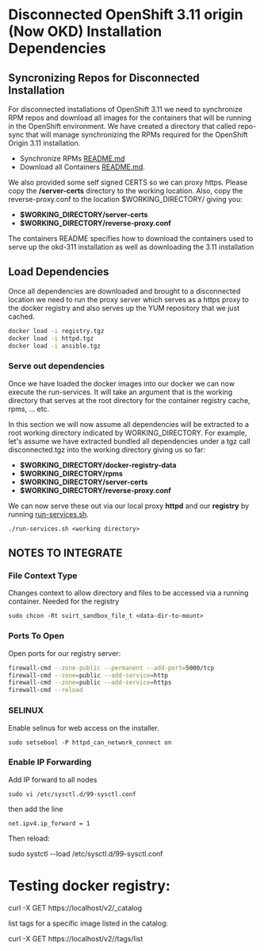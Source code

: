 # Disconnected OpenShift 3.11 origin (Now OKD) Installation Dependencies

## Syncronizing Repos for Disconnected Installation

For disconnected installations of OpenShift 3.11 we need to synchronize RPM repos and download all images for the containers that will be running in the OpenShift environment.  We have created a directory that called repo-sync that will manage synchronizing the RPMs required for the OpenShift Origin 3.11 installation.

* Synchronize RPMs [README.md](../../repo-sync/README.md)
* Download all Containers [README.md](./containers/README.md).

We also provided some self signed CERTS so we can proxy https.  Please copy the **/server-certs** directory to the working location.  Also, copy the reverse-proxy.conf to the location $WORKING_DIRECTORY/ giving you:

* **$WORKING_DIRECTORY/server-certs**
* **$WORKING_DIRECTORY/reverse-proxy.conf**

The containers README specifies how to download the containers used to serve up the okd-311 installation as well as downloading the 3.11 installation

## Load Dependencies

Once all dependencies are downloaded and brought to a disconnected location we need to run the proxy server which serves as a https proxy to the docker registry and also serves up the YUM repository that we just cached.

```bash
docker load -i registry.tgz
docker load -i httpd.tgz
docker load -i ansible.tgz
```

### Serve out dependencies

Once we have loaded the docker images into our docker we can now execute the run-services.  It will take an argument that is the working directory that serves at the root directory for the container registry cache, rpms, ... etc.

In this section we will now assume all dependencies will be extracted to a root working directory indicated by WORKING_DIRECTORY.  For example, let's assume we have extracted bundled all dependencies under a tgz call disconnected.tgz into the working directory giving us so far:

* **$WORKING_DIRECTORY/docker-registry-data**
* **$WORKING_DIRECTORY/rpms**
* **$WORKING_DIRECTORY/server-certs**
* **$WORKING_DIRECTORY/reverse-proxy.conf**

We can now serve these out via our local proxy **httpd** and our **registry** by running [run-services.sh](./run-services.sh).

`./run-services.sh <working directory>`


## NOTES TO INTEGRATE

### File Context Type

Changes context to allow directory and files to be accessed via a running container.  Needed for the registry

`sudo chcon -Rt svirt_sandbox_file_t <data-dir-to-mount>`

### Ports To Open

Open ports for our registry server:

```bash
firewall-cmd --zone-public --permanent --add-port=5000/tcp
firewall-cmd --zone=public --add-service=http
firewall-cmd --zone=public --add-service=https
firewall-cmd --reload
```

### SELINUX

Enable selinus for web access on the installer.

`sudo setsebool -P httpd_can_network_connect on`

### Enable IP Forwarding

Add IP forward to all nodes

`sudo vi /etc/sysctl.d/99-sysctl.conf`

then add the line

`net.ipv4.ip_forward = 1`

Then reload:

sudo systctl --load /etc/sysctl.d/99-sysctl.conf


# Testing docker registry:

curl -X GET https://localhost/v2/_catalog

list tags for a specific image listed in the catalog:

curl -X GET https://localhost/v2/<image-path-and-name>/tags/list





